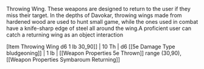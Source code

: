 Throwing Wing. These weapons are designed to return to the user if they miss their target. In the depths of Davokar, throwing wings made from hardened wood are used to hunt small game, while the ones used in combat have a knife-sharp edge of steel all around the wing.A proficient user can catch a returning wing as an object interaction

[Item Throwing Wing d6 1 lb 30_90]]                 | 10 Th       | d6 [[5e Damage Type bludgeoning]] | 1 lb   | [[Weapon Properties 5e Thrown]] range (30,90), [[Weapon Properties Symbaroum Returning]]         